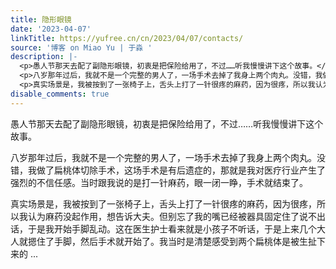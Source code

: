 ```yaml
---
title: 隐形眼镜
date: '2023-04-07'
linkTitle: https://yufree.cn/cn/2023/04/07/contacts/
source: '博客 on Miao Yu | 于淼 '
description: |-
  <p>愚人节那天去配了副隐形眼镜，初衷是把保险给用了，不过……听我慢慢讲下这个故事。</p>
  <p>八岁那年过后，我就不是一个完整的男人了，一场手术去掉了我身上两个肉丸。没错，我做了扁桃体切除手术，这场手术是有后遗症的，那就是我对医疗行业产生了强烈的不信任感。当时跟我说的是打一针麻药，眼一闭一睁，手术就结束了。</p>
  <p>真实场景是，我被按到了一张椅子上，舌头上打了一针很疼的麻药，因为很疼，所以我认为麻药没起作用，想告诉大夫。但别忘了我的嘴已经被器具固定住了说不出话，于是我开始手脚乱动。这在医生护士看来就是小孩子不听话，于是上来几个大人就摁住了手脚，然后手术就开始了。我当时是清楚感受到两个扁桃体是被生扯下来的 ...
disable_comments: true
---
```

<p>愚人节那天去配了副隐形眼镜，初衷是把保险给用了，不过……听我慢慢讲下这个故事。</p>
<p>八岁那年过后，我就不是一个完整的男人了，一场手术去掉了我身上两个肉丸。没错，我做了扁桃体切除手术，这场手术是有后遗症的，那就是我对医疗行业产生了强烈的不信任感。当时跟我说的是打一针麻药，眼一闭一睁，手术就结束了。</p>
<p>真实场景是，我被按到了一张椅子上，舌头上打了一针很疼的麻药，因为很疼，所以我认为麻药没起作用，想告诉大夫。但别忘了我的嘴已经被器具固定住了说不出话，于是我开始手脚乱动。这在医生护士看来就是小孩子不听话，于是上来几个大人就摁住了手脚，然后手术就开始了。我当时是清楚感受到两个扁桃体是被生扯下来的 ...